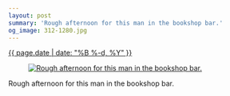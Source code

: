 ```yaml
---
layout: post
summary: 'Rough afternoon for this man in the bookshop bar.'
og_image: 312-1280.jpg
---
```


<p>
 <time>
  <a href="/312">
   {{ page.date | date: "%B %-d, %Y" }}
  </a>
 </time>
 <a href="/312">
  <figure data-taken="4/14/2014">
   <img alt="Rough afternoon for this man in the bookshop bar." sizes="(min-width: 700px) 50vw, calc(100vw - 2rem)" src="{{ site.assets_url }}/312-640.jpg" srcset="{{ site.assets_url }}/312-1280.jpg 1280w, {{ site.assets_url }}/312-960.jpg 960w, {{ site.assets_url }}/312-640.jpg 640w, {{ site.assets_url }}/312-320.jpg 320w"/>
  </figure>
 </a>
 <span>
  Rough afternoon for this man in the bookshop bar.
 </span>
</p>
